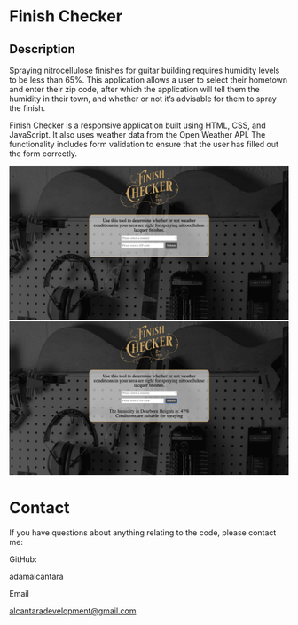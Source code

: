 # Finish Checker

## Description
Spraying nitrocellulose finishes for guitar building requires humidity levels to be less than 65%. This application allows a user to select their hometown and enter their zip code, after which the application will tell them the humidity in their town, and whether or not it’s advisable for them to spray the finish.

Finish Checker is a responsive application built using HTML, CSS, and JavaScript. It also uses weather data from the Open Weather API. The functionality includes form validation to ensure that the user has filled out the form correctly.

<img src="./1.png">
<img src="./2.png">

# Contact
If you have questions about anything relating to the code, please contact me: 

GitHub: 

adamalcantara 

Email 

alcantaradevelopment@gmail.com 